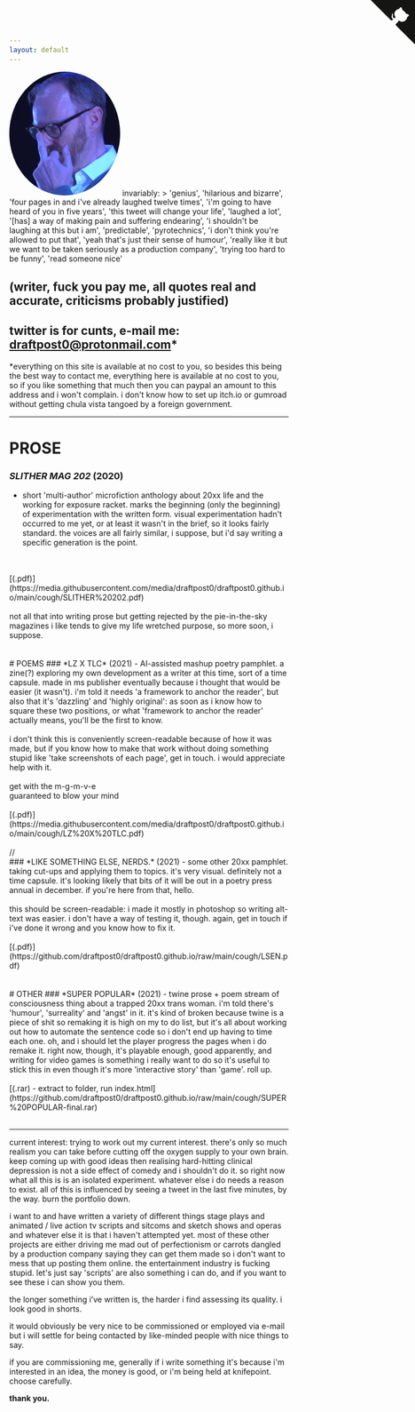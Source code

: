 ```yaml
---
layout: default
---
```

  <img src="/assets/img/gatiss.png" alt="Mark Gatiss telling you to fuck off" height="auto" width="200" style="border-radius:50%">
invariably: 
> 'genius', 'hilarious and bizarre',  'four pages in and i've already laughed twelve times', 'i'm going to have heard of you in five years', 'this tweet will change your life', 'laughed a lot', '[has] a way of making pain and suffering endearing', 'i shouldn't be laughing at this but i am', 'predictable', 'pyrotechnics', 'i don't think you're allowed to put that', 'yeah that's just their sense of humour', 'really like it but we want to be taken seriously as a production company', 'trying too hard to be funny', 'read someone nice'

## (writer, fuck you pay me, all quotes real and accurate, criticisms probably justified)

## twitter is for cunts, e-mail me: [draftpost0@protonmail.com](mailto:draftpost0@protonmail.com)*
*everything on this site is available at no cost to you, so besides this being the best way to contact me, everything here is available at no cost to you, so if you like something that much then you can paypal an amount to this address and i won't complain. i don't know how to set up itch.io or gumroad without getting chula vista tangoed by a foreign government.

---

# PROSE
### *SLITHER MAG 202* (2020) 
- short 'multi-author' microfiction anthology about 20xx life and the working for exposure racket. marks the beginning (only the beginning) of experimentation with the written form. visual experimentation hadn't occurred to me yet, or at least it wasn't in the brief, so it looks fairly standard. the voices are all fairly similar, i suppose, but i'd say writing a specific generation is the point.
<br>
<br>
[(.pdf)](https://media.githubusercontent.com/media/draftpost0/draftpost0.github.io/main/cough/SLITHER%20202.pdf)
<br>
<br>
not all that into writing prose but getting rejected by the pie-in-the-sky magazines i like tends to give my life wretched purpose, so more soon, i suppose.
<br>
<br>
<br>
# POEMS
### *LZ X TLC* (2021) 
- AI-assisted mashup poetry pamphlet. a zine(?) exploring my own development as a writer at this time, sort of a time capsule. made in ms publisher eventually because i thought that would be easier (it wasn't). i'm told it needs 'a framework to anchor the reader', but also that it's 'dazzling' and 'highly original': as soon as i know how to square these two positions, or what 'framework to anchor the reader' actually means, you'll be the first to know. 
<br>
<br>
i don't think this is conveniently screen-readable because of how it was made, but if you know how to make that work without doing something stupid like 'take screenshots of each page', get in touch. i would appreciate help with it.
<br>
<br>
get with the m-g-m-v-e
<br>
guaranteed to blow your mind
<br>
<br>
[(.pdf)](https://media.githubusercontent.com/media/draftpost0/draftpost0.github.io/main/cough/LZ%20X%20TLC.pdf)
<br>
<br>
//
<br>
### *LIKE SOMETHING ELSE, NERDS.* (2021)
- some other 20xx pamphlet. taking cut-ups and applying them to topics. it's very visual. definitely not a time capsule. it's looking likely that bits of it will be out in a poetry press annual in december. if you're here from that, hello. 
<br>
<br>
this should be screen-readable: i made it mostly in photoshop so writing alt-text was easier. i don't have a way of testing it, though. again, get in touch if i've done it wrong and you know how to fix it.
<br>
<br>
[(.pdf)](https://github.com/draftpost0/draftpost0.github.io/raw/main/cough/LSEN.pdf)
<br>
<br>
<br>
# OTHER
### *SUPER POPULAR* (2021) 
- twine prose + poem stream of consciousness thing about a trapped 20xx trans woman. i'm told there's 'humour', 'surreality' and 'angst' in it. it's kind of broken because twine is a piece of shit so remaking it is high on my to do list, but it's all about working out how to automate the sentence code so i don't end up having to time each one. oh, and i should let the player progress the pages when i do remake it. right now, though, it's playable enough, good apparently, and writing for video games is something i really want to do so it's useful to stick this in even though it's more 'interactive story' than 'game'. roll up.
<br>
<br>
[(.rar) - extract to folder, run index.html](https://github.com/draftpost0/draftpost0.github.io/raw/main/cough/SUPER%20POPULAR-final.rar)
<br>
<br>

---
current interest: trying to work out my current interest. there's only so much realism you can take before cutting off the oxygen supply to your own brain. keep coming up with good ideas then realising hard-hitting clinical depression is not a side effect of comedy and i shouldn't do it. so right now what all this is is an isolated experiment. whatever else i do needs a reason to exist. all of this is influenced by seeing a tweet in the last five minutes, by the way. burn the portfolio down.

i want to and have written a variety of different things  stage plays and animated / live action tv scripts and sitcoms and sketch shows and operas and whatever else it is that i haven't attempted yet. most of these other projects are either driving me mad out of perfectionism or carrots dangled by a production company saying they can get them made so i don't want to mess that up posting them online. the entertainment industry is fucking stupid. let's just say 'scripts' are also something i can do, and if you want to see these i can show you them.

the longer something i’ve written is, the harder i find assessing its quality. i look good in shorts.

it would obviously be very nice to be commissioned or employed via e-mail but i will settle for being contacted by like-minded people with nice things to say.

if you are commissioning me, generally if i write something it's because i'm interested in an idea, the money is good, or i'm being held at knifepoint. choose carefully.

**thank you.**


<a href="https://github.com/chibicode/solo" class="github-corner"><svg width="80" height="80" viewBox="0 0 250 250" style="fill:#151513; color:#fff; position: absolute; top: 0; border: 0; right: 0;"><path d="M0,0 L115,115 L130,115 L142,142 L250,250 L250,0 Z"></path><path d="M128.3,109.0 C113.8,99.7 119.0,89.6 119.0,89.6 C122.0,82.7 120.5,78.6 120.5,78.6 C119.2,72.0 123.4,76.3 123.4,76.3 C127.3,80.9 125.5,87.3 125.5,87.3 C122.9,97.6 130.6,101.9 134.4,103.2" fill="currentColor" style="transform-origin: 130px 106px;" class="octo-arm"></path><path d="M115.0,115.0 C114.9,115.1 118.7,116.5 119.8,115.4 L133.7,101.6 C136.9,99.2 139.9,98.4 142.2,98.6 C133.8,88.0 127.5,74.4 143.8,58.0 C148.5,53.4 154.0,51.2 159.7,51.0 C160.3,49.4 163.2,43.6 171.4,40.1 C171.4,40.1 176.1,42.5 178.8,56.2 C183.1,58.6 187.2,61.8 190.9,65.4 C194.5,69.0 197.7,73.2 200.1,77.6 C213.8,80.2 216.3,84.9 216.3,84.9 C212.7,93.1 206.9,96.0 205.4,96.6 C205.1,102.4 203.0,107.8 198.3,112.5 C181.9,128.9 168.3,122.5 157.7,114.1 C157.9,116.9 156.7,120.9 152.7,124.9 L141.0,136.5 C139.8,137.7 141.6,141.9 141.8,141.8 Z" fill="currentColor" class="octo-body"></path></svg></a><style>.github-corner:hover .octo-arm{animation:octocat-wave 560ms ease-in-out}@keyframes octocat-wave{0%,100%{transform:rotate(0)}20%,60%{transform:rotate(-25deg)}40%,80%{transform:rotate(10deg)}}@media (max-width:500px){.github-corner:hover .octo-arm{animation:none}.github-corner .octo-arm{animation:octocat-wave 560ms ease-in-out}}</style>
